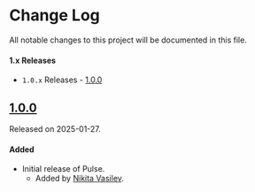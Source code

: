 # Change Log
All notable changes to this project will be documented in this file.

#### 1.x Releases
- `1.0.x` Releases - [1.0.0](#100)

## [1.0.0](https://github.com/space-code/pulse/releases/tag/1.0.0)
Released on 2025-01-27.

#### Added
- Initial release of Pulse.
  - Added by [Nikita Vasilev](https://github.com/ns-vasilev).
